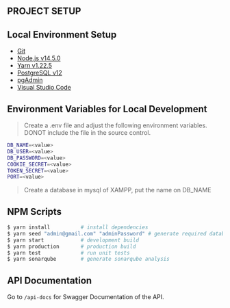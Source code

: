 ## PROJECT SETUP

## Local Environment Setup

- [Git](https://git-scm.com/)
- [Node.js v14.5.0](https://nodejs.org/en/)
- [Yarn v1.22.5](https://classic.yarnpkg.com/en/docs/install/#windows-stable)
- [PostgreSQL v12](https://www.enterprisedb.com/downloads/postgres-postgresql-downloads)
- [pgAdmin](https://www.pgadmin.org/)
- [Visual Studio Code](https://code.visualstudio.com/)

## Environment Variables for Local Development

> Create a .env file and adjust the following environment variables. DONOT include the file in the source control.

```bash
DB_NAME=<value>
DB_USER=<value>
DB_PASSWORD=<value>
COOKIE_SECRET=<value>
TOKEN_SECRET=<value>
PORT=<value>
```

> Create a database in mysql of XAMPP, put the name on DB_NAME

## NPM Scripts

```bash
$ yarn install          # install dependencies
$ yarn seed "admin@gmail.com" "adminPassword" # generate required database schemas with admin user
$ yarn start            # development build
$ yarn production       # production build
$ yarn test             # run unit tests
$ yarn sonarqube        # generate sonarqube analysis
```

## API Documentation

Go to `/api-docs` for Swagger Documentation of the API.
